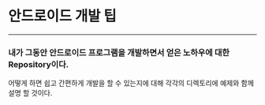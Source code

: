 
# 안드로이드 개발 팁

----------


### 내가 그동안 안드로이드 프로그램을 개발하면서 얻은 노하우에 대한 Repository이다.   
어떻게 하면 쉽고 간편하게 개발을 할 수 있는지에 대해 각각의 디렉토리에 예제와 함께 설명 할 것이다.

